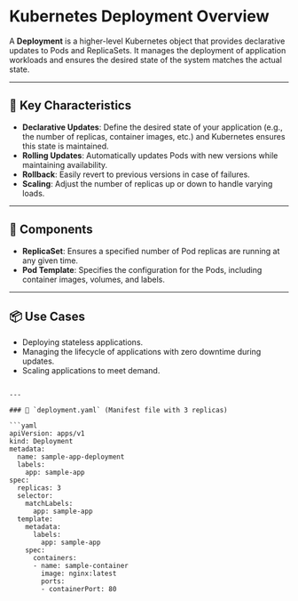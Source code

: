 # Kubernetes Deployment Overview

A **Deployment** is a higher-level Kubernetes object that provides declarative updates to Pods and ReplicaSets. It manages the deployment of application workloads and ensures the desired state of the system matches the actual state.

---

## 🔑 Key Characteristics

- **Declarative Updates**: Define the desired state of your application (e.g., the number of replicas, container images, etc.) and Kubernetes ensures this state is maintained.
- **Rolling Updates**: Automatically updates Pods with new versions while maintaining availability.
- **Rollback**: Easily revert to previous versions in case of failures.
- **Scaling**: Adjust the number of replicas up or down to handle varying loads.

---

## 🧩 Components

- **ReplicaSet**: Ensures a specified number of Pod replicas are running at any given time.
- **Pod Template**: Specifies the configuration for the Pods, including container images, volumes, and labels.

---

## 📦 Use Cases

- Deploying stateless applications.
- Managing the lifecycle of applications with zero downtime during updates.
- Scaling applications to meet demand.
```

---

### 📄 `deployment.yaml` (Manifest file with 3 replicas)

```yaml
apiVersion: apps/v1
kind: Deployment
metadata:
  name: sample-app-deployment
  labels:
    app: sample-app
spec:
  replicas: 3
  selector:
    matchLabels:
      app: sample-app
  template:
    metadata:
      labels:
        app: sample-app
    spec:
      containers:
      - name: sample-container
        image: nginx:latest
        ports:
        - containerPort: 80
```

